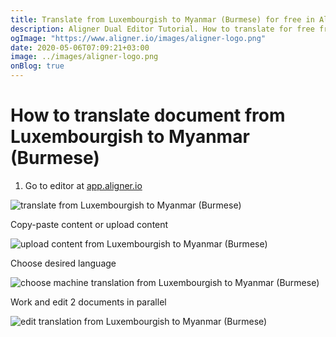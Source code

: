 ```yaml
---
title: Translate from Luxembourgish to Myanmar (Burmese) for free in Aligner Editor
description: Aligner Dual Editor Tutorial. How to translate for free from Luxembourgish to Myanmar (Burmese). Aligner is multilingual document management platform. 
ogImage: "https://www.aligner.io/images/aligner-logo.png"
date: 2020-05-06T07:09:21+03:00
image: ../images/aligner-logo.png
onBlog: true
---
```


# How to translate document from Luxembourgish to Myanmar (Burmese)

1. Go to editor at [app.aligner.io](https://app.aligner.io "Aligner App web page")

![translate from Luxembourgish to Myanmar (Burmese)](../aligner-blank-editor.png "translate from Luxembourgish to Myanmar (Burmese)")

Copy-paste content or upload content

![upload content from Luxembourgish to Myanmar (Burmese)](../aligner-uploaded-document.png "upload content from Luxembourgish to Myanmar (Burmese)")

Choose desired language

![choose machine translation from Luxembourgish to Myanmar (Burmese)](../aligner-language-dropdown.png "choose machine translation from Luxembourgish to Myanmar (Burmese)")

Work and edit 2 documents in parallel

![edit translation from Luxembourgish to Myanmar (Burmese)](../aligner-double-sitded-editor.png "edit translation from Luxembourgish to Myanmar (Burmese)")

